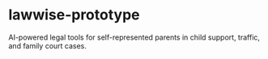 # lawwise-prototype
AI-powered legal tools for self-represented parents in child support, traffic, and family court cases.
